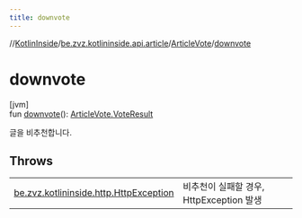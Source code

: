 ```yaml
---
title: downvote
---
```

//[KotlinInside](../../../index.html)/[be.zvz.kotlininside.api.article](../index.html)/[ArticleVote](index.html)/[downvote](downvote.html)



# downvote



[jvm]\
fun [downvote](downvote.html)(): [ArticleVote.VoteResult](-vote-result/index.html)



글을 비추천합니다.



## Throws


| | |
|---|---|
| [be.zvz.kotlininside.http.HttpException](../../be.zvz.kotlininside.http/-http-exception/index.html) | 비추천이 실패할 경우, HttpException 발생 |



